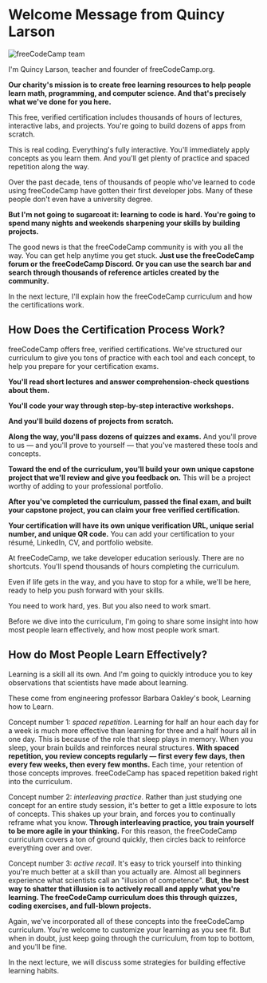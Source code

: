 # Welcome Message from Quincy Larson

![freeCodeCamp team](https://cdn.freecodecamp.org/curriculum/lecture-transcripts/freeCodeCamp_team.jpeg)

I'm Quincy Larson, teacher and founder of freeCodeCamp.org.

**Our charity's mission is to create free learning resources to help people learn math, programming, and computer science. And that's precisely what we've done for you here.**

This free, verified certification includes thousands of hours of lectures, interactive labs, and projects. You're going to build dozens of apps from scratch.

This is real coding. Everything's fully interactive. You'll immediately apply concepts as you learn them. And you'll get plenty of practice and spaced repetition along the way.

Over the past decade, tens of thousands of people who've learned to code using freeCodeCamp have gotten their first developer jobs. Many of these people don't even have a university degree.

**But I'm not going to sugarcoat it: learning to code is hard. You're going to spend many nights and weekends sharpening your skills by building projects.**

The good news is that the freeCodeCamp community is with you all the way. You can get help anytime you get stuck. **Just use the freeCodeCamp forum or the freeCodeCamp Discord. Or you can use the search bar and search through thousands of reference articles created by the community.**

In the next lecture, I'll explain how the freeCodeCamp curriculum and how the certifications work.

## How Does the Certification Process Work?

freeCodeCamp offers free, verified certifications. We've structured our curriculum to give you tons of practice with each tool and each concept, to help you prepare for your certification exams.

**You'll read short lectures and answer comprehension-check questions about them.**

**You'll code your way through step-by-step interactive workshops.**

**And you'll build dozens of projects from scratch.**

**Along the way, you'll pass dozens of quizzes and exams.** And you'll prove to us — and you'll prove to yourself — that you've mastered these tools and concepts.

**Toward the end of the curriculum, you'll build your own unique capstone project that we'll review and give you feedback on.** This will be a project worthy of adding to your professional portfolio.

**After you've completed the curriculum, passed the final exam, and built your capstone project, you can claim your free verified certification.**

**Your certification will have its own unique verification URL, unique serial number, and unique QR code.** You can add your certification to your résumé, LinkedIn, CV, and portfolio website.

At freeCodeCamp, we take developer education seriously. There are no shortcuts. You'll spend thousands of hours completing the curriculum.

Even if life gets in the way, and you have to stop for a while, we'll be here, ready to help you push forward with your skills.

You need to work hard, yes. But you also need to work smart.

Before we dive into the curriculum, I'm going to share some insight into how most people learn effectively, and how most people work smart.

## How do Most People Learn Effectively?

Learning is a skill all its own. And I'm going to quickly introduce you to key observations that scientists have made about learning.

These come from engineering professor Barbara Oakley's book, Learning how to Learn.

Concept number 1: *spaced repetition*. Learning for half an hour each day for a week is much more effective than learning for three and a half hours all in one day. This is because of the role that sleep plays in memory. When you sleep, your brain builds and reinforces neural structures. **With spaced repetition, you review concepts regularly — first every few days, then every few weeks, then every few months.** Each time, your retention of those concepts improves. freeCodeCamp has spaced repetition baked right into the curriculum.

Concept number 2: *interleaving practice*. Rather than just studying one concept for an entire study session, it's better to get a little exposure to lots of concepts. This shakes up your brain, and forces you to continually reframe what you know. **Through interleaving practice, you train yourself to be more agile in your thinking.** For this reason, the freeCodeCamp curriculum covers a ton of ground quickly, then circles back to reinforce everything over and over.

Concept number 3: *active recall*. It's easy to trick yourself into thinking you're much better at a skill than you actually are. Almost all beginners experience what scientists call an "illusion of competence". **But, the best way to shatter that illusion is to actively recall and apply what you're learning. The freeCodeCamp curriculum does this through quizzes, coding exercises, and full-blown projects.**

Again, we've incorporated all of these concepts into the freeCodeCamp curriculum. You're welcome to customize your learning as you see fit. But when in doubt, just keep going through the curriculum, from top to bottom, and you'll be fine.

In the next lecture, we will discuss some strategies for building effective learning habits.
